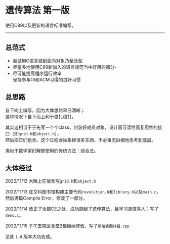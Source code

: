 # 遗传算法 第一版

使用C99以及更新的语言标准编写。

---

## 总范式

- 尝试用C语言做到面向对象乃至泛型
- 尽量多地使用C99新加入的语言规范当中好用的部分-
- 尽可能提高程序运行效率  
  保持参与OI和ACM习得的良好习惯

## 总思路

自下向上编写，因为大体思路早已清晰；  
这种情况下自下而上利于稳扎稳打。

其实这相当于于先写一个个class，封装好成员对象，设计高可读性高复用性的接口（即`grid.h`和`object.h`），  
然后把它们组合。这个过程会抽象掉很多东西，不必事无巨细地思考到底层。

类似于数学家们解题使用的传统方法：综合法。

## 大体经过

2022/11/12 大晚上在宿舍写`grid.h`和`object.h`

2022/11/13 在文科图书馆构建主要代码`revolution.h`和`library.h`以及`main.c`，
           然后满篇Compile Error，修改了一部分。

2022/11/14 改正了全部CE之处，成功跑起了遗传算法，且学习速度喜人；写了`demo.c`。

2022/11/15 下午去南区食堂2楼继续修改，写了`策略表翻译器.cpp`

至此 `1.0` 版本大功告成。

